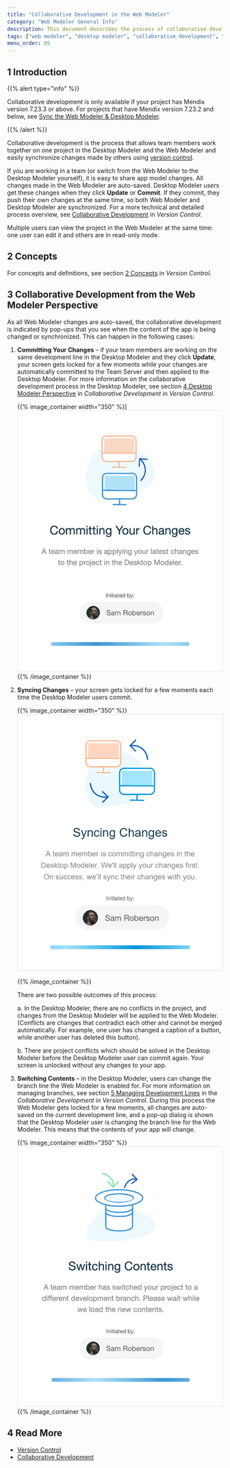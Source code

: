 ```yaml
---
title: "Collaborative Development in the Web Modeler"
category: "Web Modeler General Info"
description: This document describes the process of collaborative development between the Mendix Web Modeler and the Mendix Desktop Modeler from the perspective of the Web Modeler.
tags: ["web modeler", "desktop modeler", "collaborative development", "sync"]
menu_order: 05
---
```


## 1 Introduction

{{% alert type="info" %}}

Collaborative development is only available if your project has Mendix version 7.23.3 or above. For projects that have Mendix version 7.23.2 and below, see [Sync the Web Modeler & Desktop Modeler](general-sync-webmodeler-desktopmodeler).

{{% /alert %}}

Collaborative development is the process that allows team members work together on one project in the Desktop Modeler and the Web Modeler and easily synchronize changes made by others using [version control](/refguide/version-control). 

If you are working in a team (or switch from the Web Modeler to the Desktop Modeler yourself), it is easy to share app model changes. All changes made in the Web Modeler are auto-saved. Desktop Modeler users get these changes when they click **Update** or **Commit**. If they commit, they push their own changes at the same time, so both Web Modeler and Desktop Modeler are synchronized. For a more technical and detailed process overview, see [Collaborative Development](/refguide/collaborative-development) in *Version Control*. 

Multiple users can view the project in the Web Modeler at the same time: one user can edit it and others are in read-only mode. 

## 2 Concepts

For concepts and definitions, see section [2 Concepts](/refguide/version-control) in *Version Control*. 

## 3 Collaborative Development from the Web Modeler Perspective

As all Web Modeler changes are auto-saved, the collaborative development is indicated by pop-ups that you see when the content of the app is being changed or synchronized. This can happen in the following cases:

1. **Committing Your Changes** – if your team members are working on the same development line in the Desktop Modeler and they click **Update**, your screen gets locked for a few moments while your changes are automatically committed to the Team Server and then applied to the Desktop Modeler. For more information on the collaborative development process in the Desktop Modeler, see section [4 Desktop Modeler Perspective]() in *Collaborative Development* in *Version Control*.

   {{% image_container width="350" %}]![Committing Changes Dialog Box](attachments/general-collaborative-development/committing-changes.png)
   {{% /image_container %}}

2.  **Syncing Changes** – your screen gets locked for a few moments each time the Desktop Modeler users commit. <br/>

    {{% image_container width="350" %}}![Synching Changes Dialog Box](attachments/general-collaborative-development/synching-changes.png)<br/>

    {{% /image_container %}}

    There are two possible outcomes of this process:<br/>

    a.  In the Desktop Modeler, there are no conflicts in the project, and changes from the Desktop Modeler will be applied to the Web Modeler. (Conflicts are changes that contradict each other and cannot be merged automatically. For example, one user has changed a caption of a button, while another user has deleted this button).

    b.  There are project conflicts which should be solved in the Desktop Modeler before the Desktop Modeler user can commit again. Your screen is unlocked without any changes to your app.  

3.  **Switching Contents** – in the Desktop Modeler, users can change the branch line the Web Modeler is enabled for. For more information on managing branches, see section [5 Managing Development Lines](#managing-branches) in the *Collaborative Development* in *Version Control*. 
	During this process the Web Modeler gets locked for a few moments, all changes are auto-saved on the current development line, and a pop-up dialog is shown that the Desktop Modeler user is changing the branch line for the Web Modeler. This means that the contents of your app will change. 

	{{% image_container width="350" %}}![Switching Contents Dialog Box](attachments/general-collaborative-development/switching-branches.png)
  {{% /image_container %}}

## 4 Read More

* [Version Control](/refguide/version-control)
* [Collaborative Development](/refguide/collaborative-development)

